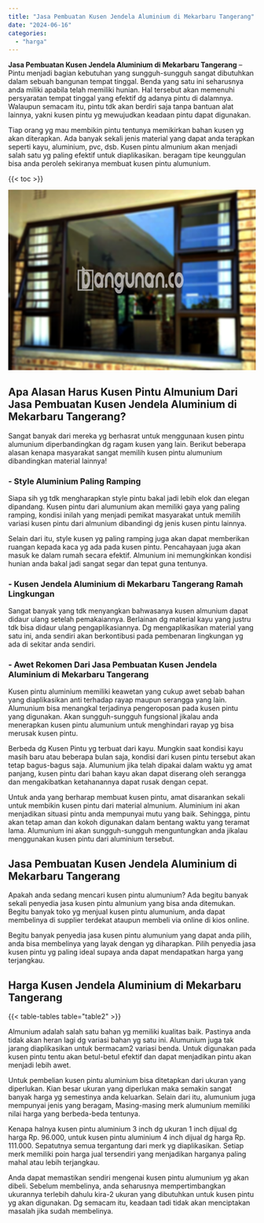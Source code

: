 ```yaml
---
title: "Jasa Pembuatan Kusen Jendela Aluminium di Mekarbaru Tangerang"
date: "2024-06-16"
categories: 
  - "harga"
---
```


**Jasa Pembuatan Kusen Jendela Aluminium di Mekarbaru Tangerang** – Pintu menjadi bagian kebutuhan yang sungguh-sungguh sangat dibutuhkan dalam sebuah bangunan tempat tinggal. Benda yang satu ini seharusnya anda miliki apabila telah memiliki hunian. Hal tersebut akan memenuhi persyaratan tempat tinggal yang efektif dg adanya pintu di dalamnya. Walaupun semacam itu, pintu tdk akan berdiri saja tanpa bantuan alat lainnya, yakni kusen pintu yg mewujudkan keadaan pintu dapat digunakan.

Tiap orang yg mau membikin pintu tentunya memikirkan bahan kusen yg akan diterapkan. Ada banyak sekali jenis material yang dapat anda terapkan seperti kayu, aluminium, pvc, dsb. Kusen pintu almunium akan menjadi salah satu yg paling efektif untuk diaplikasikan. beragam tipe keunggulan bisa anda peroleh sekiranya membuat kusen pintu alumunium.

{{< toc >}}

![Jasa Pembuatan Kusen Jendela Aluminium di Mekarbaru Tangerang](/images/harga-kusen-jendela-alumunium-11.png)

## Apa Alasan Harus Kusen Pintu Almunium Dari Jasa Pembuatan Kusen Jendela Aluminium di Mekarbaru Tangerang?

Sangat banyak dari mereka yg berhasrat untuk menggunaan kusen pintu alumunium diperbandingkan dg ragam kusen yang lain. Berikut beberapa alasan kenapa masyarakat sangat memilih kusen pintu alumunium dibandingkan material lainnya!

### \- Style Aluminium Paling Ramping

Siapa sih yg tdk mengharapkan style pintu bakal jadi lebih elok dan elegan dipandang. Kusen pintu dari alumunium akan memiliki gaya yang paling ramping, kondisi inilah yang menjadi pemikat masyarakat untuk memilih variasi kusen pintu dari almunium dibandingi dg jenis kusen pintu lainnya.

Selain dari itu, style kusen yg paling ramping juga akan dapat memberikan ruangan kepada kaca yg ada pada kusen pintu. Pencahayaan juga akan masuk ke dalam rumah secara efektif. Almunium ini memungkinkan kondisi hunian anda bakal jadi sangat segar dan tepat guna tentunya.

### \- Kusen Jendela Aluminium di Mekarbaru Tangerang Ramah Lingkungan

Sangat banyak yang tdk menyangkan bahwasanya kusen almunium dapat didaur ulang setelah pemakaiannya. Berlainan dg material kayu yang justru tdk bisa didaur ulang pengaplikasiannya. Dg mengaplikasikan material yang satu ini, anda sendiri akan berkontibusi pada pembenaran lingkungan yg ada di sekitar anda sendiri.

### \- Awet Rekomen Dari Jasa Pembuatan Kusen Jendela Aluminium di Mekarbaru Tangerang

Kusen pintu aluminium memiliki keawetan yang cukup awet sebab bahan yang diaplikasikan anti terhadap rayap maupun serangga yang lain. Alumunium bisa menangkal terjadinya pengeroposan pada kusen pintu yang digunakan. Akan sungguh-sungguh fungsional jikalau anda menerapkan kusen pintu alumunium untuk menghindari rayap yg bisa merusak kusen pintu.

Berbeda dg Kusen Pintu yg terbuat dari kayu. Mungkin saat kondisi kayu masih baru atau beberapa bulan saja, kondisi dari kusen pintu tersebut akan tetap bagus-bagus saja. Alumunium jika telah dipakai dalam waktu yg amat panjang, kusen pintu dari bahan kayu akan dapat diserang oleh serangga dan mengakibatkan ketahanannya dapat rusak dengan cepat.

Untuk anda yang berharap membuat kusen pintu, amat disarankan sekali untuk membikin kusen pintu dari material almunium. Aluminium ini akan menjadikan situasi pintu anda mempunyai mutu yang baik. Sehingga, pintu akan tetap aman dan kokoh digunakan dalam bentang waktu yang teramat lama. Alumunium ini akan sungguh-sungguh menguntungkan anda jikalau menggunakan kusen pintu dari aluminium tersebut.

## Jasa Pembuatan Kusen Jendela Aluminium di Mekarbaru Tangerang

Apakah anda sedang mencari kusen pintu alumunium? Ada begitu banyak sekali penyedia jasa kusen pintu almunium yang bisa anda ditemukan. Begitu banyak toko yg menjual kusen pintu alumunium, anda dapat membelinya di supplier terdekat ataupun membeli via online di kios online.

Begitu banyak penyedia jasa kusen pintu alumunium yang dapat anda pilih, anda bisa membelinya yang layak dengan yg diharapkan. Pilih penyedia jasa kusen pintu yg paling ideal supaya anda dapat mendapatkan harga yang terjangkau.

## Harga Kusen Jendela Aluminium di Mekarbaru Tangerang

{{< table-tables table="table2" >}}

Almunium adalah salah satu bahan yg memiliki kualitas baik. Pastinya anda tidak akan heran lagi dg variasi bahan yg satu ini. Alumunium juga tak jarang diaplikasikan untuk bermacam2 variasi benda. Untuk digunakan pada kusen pintu tentu akan betul-betul efektif dan dapat menjadikan pintu akan menjadi lebih awet.

Untuk pembelian kusen pintu aluminium bisa ditetapkan dari ukuran yang diperlukan. Kian besar ukuran yang diperlukan maka semakin sangat banyak harga yg semestinya anda keluarkan. Selain dari itu, alumunium juga mempunyai jenis yang beragam, Masing-masing merk alumunium memiliki nilai harga yang berbeda-beda tentunya.

Kenapa halnya kusen pintu aluminium 3 inch dg ukuran 1 inch dijual dg harga Rp. 96.000, untuk kusen pintu aluminium 4 inch dijual dg harga Rp. 111.000. Sepatutnya semua tergantung dari merk yg diaplikasikan. Setiap merk memiliki poin harga jual tersendiri yang menjadikan harganya paling mahal atau lebih terjangkau.

Anda dapat memastikan sendiri mengenai kusen pintu alumunium yg akan dibeli. Sebelum membelinya, anda seharusnya mempertimbangkan ukurannya terlebih dahulu kira-2 ukuran yang dibutuhkan untuk kusen pintu yg akan digunakan. Dg semacam itu, keadaan tadi tidak akan menciptakan masalah jika sudah membelinya.
